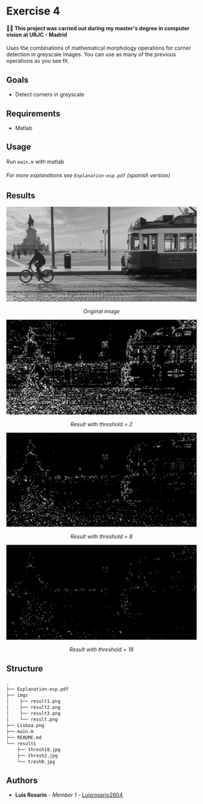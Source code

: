 # Exercise 4

#### 👨‍🎓 This project was carried out during my master's degree in computer vision at URJC - Madrid

Uses the combinations of mathematical morphology operations for corner detection in greyscale images.
You can use as many of the previous operations as you see fit.

## Goals

- Detect corners in greyscale

## Requirements

* Matlab

## Usage

Run ```main.m``` with matlab

###### For more explanations see ```Explanation-esp.pdf``` (spanish version)

## Results

<p align="center">
  <img src="./imgs/result.png">
</p>
<p align="center">
  <i>Original image</i>
</p>

<p align="center">
  <img src="./imgs/result1.png">
</p>
<p align="center">
  <i>Result with threshold = 2</i>
</p>

<p align="center">
  <img src="./imgs/result2.png">
</p>
<p align="center">
  <i>Result with threshold = 8</i>
</p>

<p align="center">
  <img src="./imgs/result3.png">
</p>
<p align="center">
  <i>Result with threshold = 18</i>
</p>

## Structure

    .
    ├── Explanation-esp.pdf
    ├── imgs
    │    ├── result1.png
    │    ├── result2.png
    │    ├── result3.png
    │    └── result.png
    ├── Lisboa.png
    ├── main.m
    ├── README.md
    └── results
        ├── thresh18.jpg
        ├── thresh2.jpg
        └── tresh8.jpg

## Authors

* **Luis Rosario** - *Member 1* - [Luisrosario2604](https://github.com/Luisrosario2604)